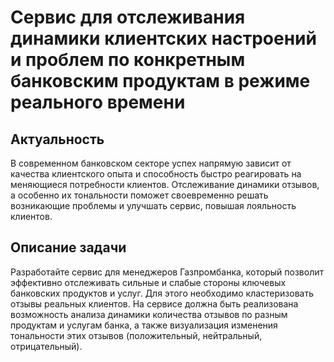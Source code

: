 # Сервис для отслеживания динамики клиентских настроений и проблем по конкретным банковским продуктам в режиме реального времени

## Актуальность

В современном банковском секторе успех напрямую зависит от качества клиентского опыта и способность быстро реагировать на меняющиеся потребности клиентов. Отслеживание динамики отзывов, а особенно их тональности поможет своевременно решать возникающие проблемы и улучшать сервис, повышая лояльность клиентов.

## Описание задачи

Разработайте сервис для менеджеров Газпромбанка, который позволит эффективно отслеживать сильные и слабые стороны ключевых банковских продуктов и услуг. Для этого необходимо кластеризовать отзывы реальных клиентов.
На сервисе должна быть реализована возможность анализа динамики количества отзывов по разным продуктам и услугам банка, а также визуализация изменения тональности этих отзывов (положительный, нейтральный, отрицательный).